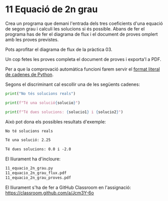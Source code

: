 # 11 Equació de 2n grau

Crea un programa que demani l'entrada dels tres coeficients d'una equació de segon grau i calculi les solucions si és possible. Abans de fer el programa has de fer el diagrama de flux i el document de proves omplert amb les proves previstes.

Pots aprofitar el diagrama de flux de la pràctica 03.

Un cop fetes les proves completa el document de proves i exporta'l a PDF.

Per a que la comprovació automàtica funcioni farem servir el [format literal de cadenes de Python](<https://www.freecodecamp.org/espanol/news/tutorial-de-f-strings-en-python-formato-de-cadenas-en-python-explicado-con-ejemplos/>).

Segons el discriminant cal escollir una de les següents cadenes:

```python
print("No tés solucions reals")

print(f"Té una solució{solucio}")

print(f"Té dues solucions: {solucio1} i {solucio2}")
```

Això pot dona els possibles resultats d'exemple:

```txt
No té solucions reals

Té una solució: 2.25

Té dues solucions: 0.0 i -2.0
```

El lliurament ha d'incloure:

```txt
11_equacio_2n_grau.py
11_equacio_2n_grau_flux.pdf
11_equacio_2n_grau_proves.pdf
```

El lliurament s'ha de fer a GitHub Classroom en l'assignació: <https://classroom.github.com/a/Jcm3Y-6o>
